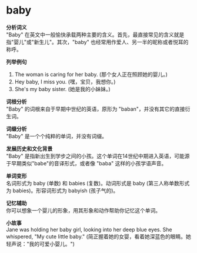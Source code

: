 # baby

**分析词义**  
"Baby" 在英文中一般愉快承载两种主要的含义。首先，最直接常见的含义就是指"婴儿"或"新生儿"。其次，"baby" 也经常用作爱人、另一半的昵称或者悦耳的称呼。

  

**列举例句**

  

1.  The woman is caring for her baby. (那个女人正在照顾她的婴儿。)
2.  Hey baby, I miss you. (嘿，宝贝，我想你。)
3.  She's my baby sister. (她是我的小妹妹。)

  

**词根分析**  
"Baby" 的词根来自于早期中世纪的英语，原形为 "baban"，并没有其它的直接衍生词。

  

**词缀分析**  
"Baby" 是一个个纯粹的单词，并没有词缀。

  

**发展历史和文化背景**  
"Baby" 是指新出生到学步之间的小孩。这个单词在14世纪中期进入英语，可能源于早期类似"babe"的音译形式，或者像 "baba" 这样的小孩学语声音。

  

**单词变形**  
名词形式为 baby (单数) 和 babies (复数)。动词形式是 baby (第三人称单数形式为 babies)。形容词形式为 babyish (孩子气的)。

  

**记忆辅助**  
你可以想象一个婴儿的形象，用其形象和动作帮助你记忆这个单词。

  

**小故事**  
Jane was holding her baby girl, looking into her deep blue eyes. She whispered, "My cute little baby." (简正握着她的女婴，看着她深蓝色的眼睛。她轻声说："我的可爱小婴儿。")
